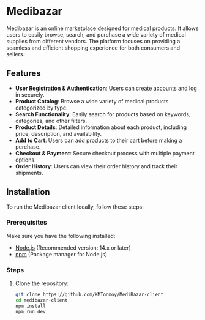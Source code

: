 # Medibazar

Medibazar is an online marketplace designed for medical products. It allows users to easily browse, search, and purchase a wide variety of medical supplies from different vendors. The platform focuses on providing a seamless and efficient shopping experience for both consumers and sellers.

## Features

- **User Registration & Authentication**: Users can create accounts and log in securely.
- **Product Catalog**: Browse a wide variety of medical products categorized by type.
- **Search Functionality**: Easily search for products based on keywords, categories, and other filters.
- **Product Details**: Detailed information about each product, including price, description, and availability.
- **Add to Cart**: Users can add products to their cart before making a purchase.
- **Checkout & Payment**: Secure checkout process with multiple payment options.
- **Order History**: Users can view their order history and track their shipments.

## Installation

To run the Medibazar client locally, follow these steps:

### Prerequisites

Make sure you have the following installed:
- [Node.js](https://nodejs.org/) (Recommended version: 14.x or later)
- [npm](https://www.npmjs.com/) (Package manager for Node.js)

### Steps

1. Clone the repository:

   ```bash
   git clone https://github.com/KMTonmoy/MediBazar-client
   cd medibazar-client
   npm install
   npm run dev
